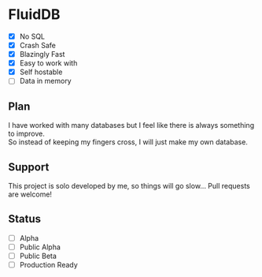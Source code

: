 # FluidDB
- [x] No SQL
- [x] Crash Safe
- [x] Blazingly Fast
- [x] Easy to work with
- [x] Self hostable
- [ ] Data in memory

## Plan
I have worked with many databases but I feel like there is always something to improve.<br>
So instead of keeping my fingers cross, I will just make my own database.

## Support
This project is solo developed by me, so things will go slow...
Pull requests are welcome!

## Status
- [ ] Alpha
- [ ] Public Alpha
- [ ] Public Beta
- [ ] Production Ready